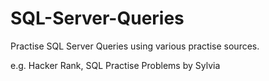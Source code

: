 # SQL-Server-Queries
Practise SQL Server Queries using various practise sources.

e.g. Hacker Rank, SQL Practise Problems by Sylvia
